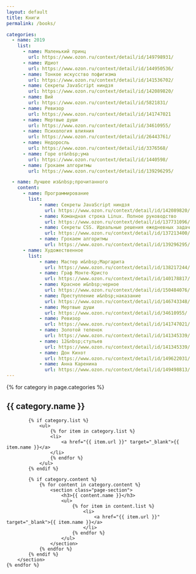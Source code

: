 ```yaml
---
layout: default
title: Книги
permalink: /books/

categories:
  - name: 2019
    list:
      - name: Маленький принц
        url: https://www.ozon.ru/context/detail/id/149798931/
      - name: Идиот
        url: https://www.ozon.ru/context/detail/id/144950536/
      - name: Тонкое искусство пофигизма
        url: https://www.ozon.ru/context/detail/id/141536702/
      - name: Секреты JavaScript ниндзя
        url: https://www.ozon.ru/context/detail/id/142089820/
      - name: Вий
        url: https://www.ozon.ru/context/detail/id/5821831/
      - name: Ревизор
        url: https://www.ozon.ru/context/detail/id/141747021
      - name: Мертвые души
        url: https://www.ozon.ru/context/detail/id/34610955/
      - name: Психология влияния
        url: https://www.ozon.ru/context/detail/id/26443761/
      - name: Недоросль
        url: https://www.ozon.ru/context/detail/id/3376568/
      - name: Горе от&nbsp;ума
        url: https://www.ozon.ru/context/detail/id/1440598/
      - name: Грокаем алгоритмы
        url: https://www.ozon.ru/context/detail/id/139296295/

  - name: Лучшее из&nbsp;прочитанного
    content:
      - name: Программирование
        list:
            - name: Секреты JavaScript ниндзя
              url: https://www.ozon.ru/context/detail/id/142089820/
            - name: Командная строка Linux. Полное руководство
              url: https://www.ozon.ru/context/detail/id/137731096/
            - name: Секреты CSS. Идеальные решения ежедневных задач
              url: https://www.ozon.ru/context/detail/id/137213400/
            - name: Грокаем алгоритмы
              url: https://www.ozon.ru/context/detail/id/139296295/
      - name: Художественное
        list:
            - name: Мастер и&nbsp;Маргарита
              url: https://www.ozon.ru/context/detail/id/138217244/
            - name: Граф Монте-Кристо
              url: https://www.ozon.ru/context/detail/id/140178817/
            - name: Красное и&nbsp;черное
              url: https://www.ozon.ru/context/detail/id/150484076/
            - name: Преступление и&nbsp;наказание
              url: https://www.ozon.ru/context/detail/id/146743348/
            - name: Мертвые души
              url: https://www.ozon.ru/context/detail/id/34610955/
            - name: Ревизор
              url: https://www.ozon.ru/context/detail/id/141747021/
            - name: Золотой теленок
              url: https://www.ozon.ru/context/detail/id/141345339/
            - name: 12&nbsp;стульев
              url: https://www.ozon.ru/context/detail/id/141345339/
            - name: Дон Кихот
              url: https://www.ozon.ru/context/detail/id/149622031/
            - name: Анна Каренина
              url: https://www.ozon.ru/context/detail/id/149498813/
---
```


<div>
    {% for category in page.categories %}
        <section class="page-section">
            <h2>{{ category.name }}</h2>

            {% if category.list %}
                <ul>
                    {% for item in category.list %}
                    <li>
                        <a href="{{ item.url }}" target="_blank">{{ item.name }}</a>
                    </li>
                    {% endfor %}
                </ul>
            {% endif %}

            {% if category.content %}
                {% for content in category.content %}
                    <section class="page-section">
                        <h3>{{ content.name }}</h3>
                        <ul>
                            {% for item in content.list %}
                                <li>
                                    <a href="{{ item.url }}" target="_blank">{{ item.name }}</a>
                                </li>
                            {% endfor %}
                        </ul>
                    </section>
                {% endfor %}
            {% endif %}
        </section>
    {% endfor %}
</div>